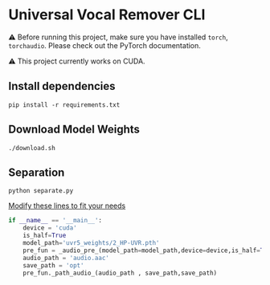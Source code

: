 # Universal Vocal Remover CLI

⚠️ Before running this project, make sure you have installed `torch`, `torchaudio`. Please check out the PyTorch documentation.

⚠️ This project currently works on CUDA.

## Install dependencies

```shell
pip install -r requirements.txt
```

## Download Model Weights

```shell
./download.sh
```

## Separation

```shell
python separate.py
```

[Modify these lines to fit your needs](https://github.com/seanghay/uvr/blob/fa19a9821d42586883202623936a0c8b895ae047/separate.py#L101-L108)

```python 
if __name__ == '__main__':
    device = 'cuda'
    is_half=True
    model_path='uvr5_weights/2_HP-UVR.pth'
    pre_fun = _audio_pre_(model_path=model_path,device=device,is_half=True)
    audio_path = 'audio.aac'
    save_path = 'opt'
    pre_fun._path_audio_(audio_path , save_path,save_path)
```
